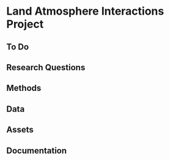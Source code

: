 # Land Atmosphere Interactions Project



##  To Do 





## Research Questions 



## Methods 



## Data 



## Assets 



## Documentation

